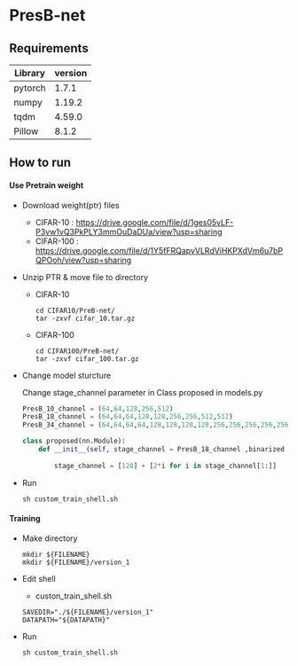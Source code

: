 # PresB-net







## Requirements

| Library | version |
| ------- | ------- |
| pytorch | 1.7.1   |
| numpy   | 1.19.2  |
| tqdm    | 4.59.0  |
| Pillow  | 8.1.2   |

## How to run

#### Use Pretrain weight

- Download weight(ptr) files

  - CIFAR-10  : https://drive.google.com/file/d/1ges05vLF-P3vw1vQ3PkPLY3mmOuDaDUa/view?usp=sharing
  - CIFAR-100 : https://drive.google.com/file/d/1Y5fFRQapvVLRdViHKPXdVm6u7bPQPOoh/view?usp=sharing

- Unzip PTR & move file to directory

  - CIFAR-10

    ```shell
    cd CIFAR10/PreB-net/
    tar -zxvf cifar_10.tar.gz
    ```

  - CIFAR-100

    ```shell
    cd CIFAR100/PreB-net/
    tar -zxvf cifar_100.tar.gz	
    ```



- Change model sturcture

  Change stage_channel parameter in Class proposed in models.py

  ```python
  PresB_10_channel = (64,64,128,256,512)
  PresB_18_channel = (64,64,64,128,128,256,256,512,512)
  PresB_34_channel = (64,64,64,64,128,128,128,128,256,256,256,256,256,256,512,512,512)
  
  class proposed(nn.Module):    
      def __init__(self, stage_channel = PresB_18_channel ,binarized = False ,num_class = 10):
          
          stage_channel = [128] + [2*i for i in stage_channel[1:]]
  ```

  

- Run

  ```shell
  sh custom_train_shell.sh
  ```

  

#### Training

- Make directory

  ```shell
  mkdir ${FILENAME}
  mkdir ${FILENAME}/version_1
  ```

  

- Edit shell

  - custon_train_shell.sh

  ```shell
  SAVEDIR="./${FILENAME}/version_1"
  DATAPATH="${DATAPATH}"
  ```

- Run

  ```shell
  sh custom_train_shell.sh
  ```

  
